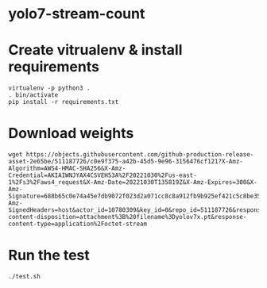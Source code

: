 # yolo7-stream-count
# Create vitrualenv & install requirements
    virtualenv -p python3 .
    . bin/activate
    pip install -r requirements.txt


# Download weights
    wget https://objects.githubusercontent.com/github-production-release-asset-2e65be/511187726/c0e9f375-a42b-45d5-9e96-3156476cf121?X-Amz-Algorithm=AWS4-HMAC-SHA256&X-Amz-Credential=AKIAIWNJYAX4CSVEH53A%2F20221030%2Fus-east-1%2Fs3%2Faws4_request&X-Amz-Date=20221030T135819Z&X-Amz-Expires=300&X-Amz-Signature=688b65c0e74a45e7db9072f023d2a071cc8c8a912fb9b925ef421c5c8be353d7&X-Amz-SignedHeaders=host&actor_id=10780309&key_id=0&repo_id=511187726&response-content-disposition=attachment%3B%20filename%3Dyolov7x.pt&response-content-type=application%2Foctet-stream

# Run the test 
    ./test.sh